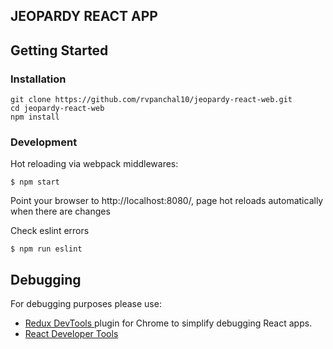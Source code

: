 ## JEOPARDY REACT APP

## Getting Started

### Installation

```
git clone https://github.com/rvpanchal10/jeopardy-react-web.git
cd jeopardy-react-web
npm install
```

### Development

Hot reloading via webpack middlewares:

```$ npm start```

Point your browser to http://localhost:8080/, page hot reloads automatically when there are changes


Check eslint errors 

```$ npm run eslint```


## Debugging

For debugging purposes please use:
- [Redux DevTools
](https://chrome.google.com/webstore/detail/redux-devtools/lmhkpmbekcpmknklioeibfkpmmfibljd) plugin for Chrome to simplify debugging React apps.
- [React Developer Tools](https://chrome.google.com/webstore/detail/react-developer-tools/fmkadmapgofadopljbjfkapdkoienihi)
